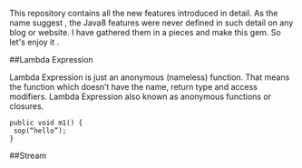 This repository contains all the new features introduced in detail. As the name suggest , the Java8 features were never defined in such detail on any blog or website. I have gathered them in a pieces and make this gem. So let's enjoy it .


##Lambda Expression

Lambda Expression is just an anonymous (nameless) function. That means the function which
doesn’t have the name, return type and access modifiers. Lambda Expression also known as anonymous functions or closures.

```
public void m1() {
 sop(“hello”);
}
```




##Stream 
